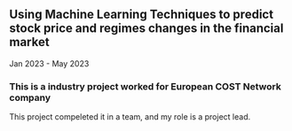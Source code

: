 ## Using Machine Learning Techniques to predict stock price and regimes changes in the financial market

Jan 2023 - May 2023

### This is a industry project worked for European COST Network company

This project compeleted it in a team, and my role is a project lead. 

